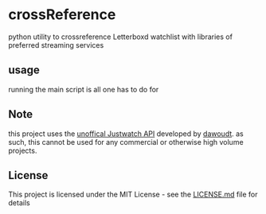 # crossReference

python utility to crossreference Letterboxd watchlist with libraries of preferred streaming services


## usage

running the main script is all one has to do for 

## Note

this project uses the [unoffical Justwatch API](https://github.com/dawoudt/JustWatchAPI) developed by [dawoudt](https://github.com/dawoudt). as such, this cannot be used for any commercial or otherwise high volume projects. 

## License

This project is licensed under the MIT License - see the [LICENSE.md](LICENSE.md) file for details
